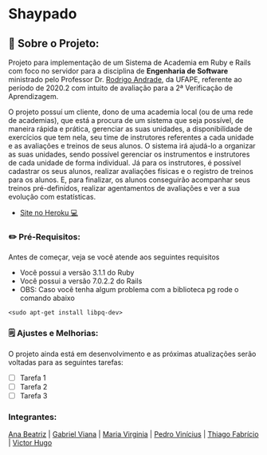 # Shaypado

## 📌 Sobre o Projeto:

Projeto para implementação de um Sistema de Academia em Ruby e Rails com foco no servidor para a disciplina de __Engenharia de Software__ ministrado pelo Professor Dr. [Rodrigo Andrade](https://github.com/rcaa), da UFAPE, referente ao período de 2020.2 com intuito de avaliação para a 2ª Verificação de Aprendizagem.

O projeto possuí um cliente, dono de uma academia local (ou de uma rede de academias), que está a procura de um sistema que seja possível, de maneira rápida e prática, gerenciar as suas unidades, a disponibilidade de exercícios que tem nela, seu time de instrutores referentes a cada unidade e as avaliações e treinos de seus alunos. O sistema irá ajudá-lo a organizar as suas unidades, sendo possível gerenciar os instrumentos e instrutores de cada unidade de forma individual. Já para os instrutores, é possível cadastrar os seus alunos, realizar avaliações físicas e o registro de treinos para os alunos. E, para finalizar, os alunos conseguirão acompanhar seus treinos pré-definidos, realizar agentamentos de avaliações e ver a sua evolução com estatísticas.

* [Site no Heroku 💻](https://shaypado.herokuapp.com/)

### ✏️ Pré-Requisitos:

Antes de começar, veja se você atende aos seguintes requisitos

* Você possui a versão 3.1.1 do Ruby
* Você possui a versão 7.0.2.2 do Rails
* OBS: Caso você tenha algum problema com a biblioteca pg rode o comando abaixo

```
<sudo apt-get install libpq-dev>
```

### 🗒️ Ajustes e Melhorias:

O projeto ainda está em desenvolvimento e as próximas atualizações serão voltadas para as seguintes tarefas:

-[ ] Tarefa 1
-[ ] Tarefa 2
-[ ] Tarefa 3

### Integrantes: 

[Ana Beatriz](https://github.com/beatrizAVanderlei) | [Gabriel Viana](https://github.com/vngabriel) | [Maria Virginia](https://github.com/mvmendoncas) | [Pedro Vinícius](https://github.com/PedroViniciusMelo) | [Thiago Fabrício](https://github.com/ThFabricio) | [Victor Hugo](https://github.com/Victor-Andrade)

